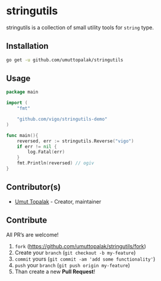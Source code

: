 # stringutils

stringutils is a collection of small utility tools for `string` type.

## Installation
```bash
go get -u github.com/umuttopalak/stringutils
```

## Usage
```go
package main

import (
	"fmt"

	"github.com/vigo/stringutils-demo"
)

func main(){
	reversed, err := stringutils.Reverse("vigo")
	if err != nil {
		log.Fatal(err)
	}
	fmt.Println(reversed) // ogiv
}
```

## Contributor(s)

* [Umut Topalak](https://github.com/umuttopalak) - Creator, maintainer


## Contribute

All PR’s are welcome!

1. `fork` (https://github.com/umuttopalak/stringutils/fork)
1. Create your `branch` (`git checkout -b my-feature`)
1. `commit` yours (`git commit -am 'add some functionality'`)
1. `push` your `branch` (`git push origin my-feature`)
1. Than create a new **Pull Request**!

